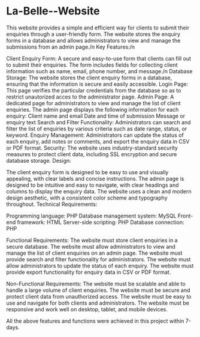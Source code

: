 # La-Belle--Website
This website provides a simple and efficient way for clients to submit their enquiries through a user-friendly form. The website stores the enquiry forms in a database and allows administrators to view and manage the submissions from an admin page./n
Key Features:/n

Client Enquiry Form: A secure and easy-to-use form that clients can fill out to submit their enquiries. The form includes fields for collecting client information such as name, email, phone number, and message./n
Database Storage: The website stores the client enquiry forms in a database, ensuring that the information is secure and easily accessible.
Login Page: This page verifies the particular credentials from the database so as to restrict unautorized acces to the administrator page.
Admin Page: A dedicated page for administrators to view and manage the list of client enquiries. The admin page displays the following information for each enquiry:
Client name and email
Date and time of submission
Message or enquiry text
Search and Filter Functionality: Administrators can search and filter the list of enquiries by various criteria such as date range, status, or keyword.
Enquiry Management: Administrators can update the status of each enquiry, add notes or comments, and export the enquiry data in CSV or PDF format.
Security: The website uses industry-standard security measures to protect client data, including SSL encryption and secure database storage.
Design:

The client enquiry form is designed to be easy to use and visually appealing, with clear labels and concise instructions.
The admin page is designed to be intuitive and easy to navigate, with clear headings and columns to display the enquiry data.
The website uses a clean and modern design aesthetic, with a consistent color scheme and typography throughout.
Technical Requirements:

Programming language: PHP
Database management system: MySQL
Front-end framework: HTML 
Server-side scripting: PHP
Database connection: PHP

Functional Requirements:
The website must store client enquiries in a secure database.
The website must allow administrators to view and manage the list of client enquiries on an admin page.
The website must provide search and filter functionality for administrators.
The website must allow administrators to update the status of each enquiry.
The website must provide export functionality for enquiry data in CSV or PDF format.

Non-Functional Requirements:
The website must be scalable and able to handle a large volume of client enquiries.
The website must be secure and protect client data from unauthorized access.
The website must be easy to use and navigate for both clients and administrators.
The website must be responsive and work well on desktop, tablet, and mobile devices.

All the above features and functions were achieved in this project within 7-days.
